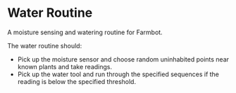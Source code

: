 <h1>Water Routine</h1
<p>A moisture sensing and watering routine for Farmbot.</p>
<p>The water routine should:</p>
<ul>
	<li>Pick up the moisture sensor and choose random uninhabited points near known plants and take readings.</li>
	<li>Pick up the water tool and run through the specified sequences if the reading is below the specified threshold.</li>
</ul>
